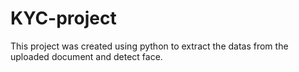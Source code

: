 # KYC-project
This project was created using python to extract the datas from the uploaded document and detect  face.
